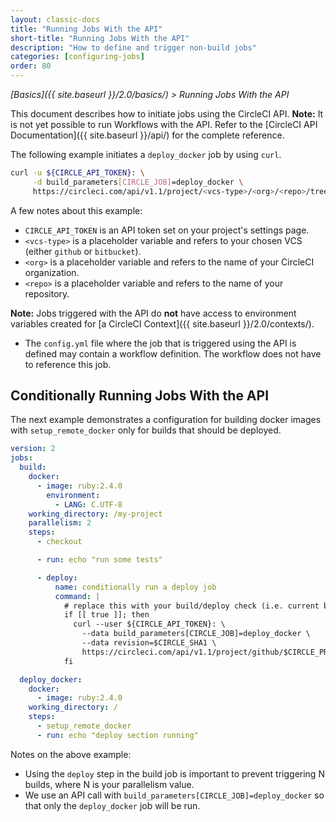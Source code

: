 ```yaml
---
layout: classic-docs
title: "Running Jobs With the API"
short-title: "Running Jobs With the API"
description: "How to define and trigger non-build jobs"
categories: [configuring-jobs]
order: 80
---
```

 
*[Basics]({{ site.baseurl }}/2.0/basics/) > Running Jobs With the API*
 
This document describes
how to initiate jobs using the CircleCI API.
**Note:**
It is not yet possible to run Workflows with the API.
Refer to the [CircleCI API Documentation]({{ site.baseurl }}/api/) for the complete reference.

The following example initiates a `deploy_docker` job by using `curl`.

```bash
curl -u ${CIRCLE_API_TOKEN}: \
     -d build_parameters[CIRCLE_JOB]=deploy_docker \
     https://circleci.com/api/v1.1/project/<vcs-type>/<org>/<repo>/tree/master
```

A few notes about this example:

- `CIRCLE_API_TOKEN` is an API token set on your project's settings page.
- `<vcs-type>` is a placeholder variable
and refers to your chosen VCS (either `github` or `bitbucket`).
- `<org>` is a placeholder variable
and refers to the name of your CircleCI organization.
- `<repo>` is a placeholder variable
and refers to the name of your repository.

**Note:**
Jobs triggered with the API
do **not** have access to environment variables
created for [a CircleCI Context]({{ site.baseurl }}/2.0/contexts/).

- The `config.yml` file where the job that is triggered using the API is defined may contain a workflow definition. The workflow does not have to reference this job.


## Conditionally Running Jobs With the API

The next example demonstrates a configuration for building docker images with `setup_remote_docker` only for builds that should be deployed. 

```yaml
version: 2
jobs:
  build:
    docker:
      - image: ruby:2.4.0
        environment:
          - LANG: C.UTF-8
    working_directory: /my-project
    parallelism: 2
    steps:
      - checkout

      - run: echo "run some tests"

      - deploy:
          name: conditionally run a deploy job
          command: |
            # replace this with your build/deploy check (i.e. current branch is "release")
            if [[ true ]]; then
              curl --user ${CIRCLE_API_TOKEN}: \
                --data build_parameters[CIRCLE_JOB]=deploy_docker \
                --data revision=$CIRCLE_SHA1 \
                https://circleci.com/api/v1.1/project/github/$CIRCLE_PROJECT_USERNAME/$CIRCLE_PROJECT_REPONAME/tree/$CIRCLE_BRANCH
            fi

  deploy_docker:
    docker:
      - image: ruby:2.4.0
    working_directory: /
    steps:
      - setup_remote_docker
      - run: echo "deploy section running"
```

Notes on the above example:

- Using the `deploy` step in the build job is important to prevent triggering N builds, where N is your parallelism value.
- We use an API call with `build_parameters[CIRCLE_JOB]=deploy_docker` so that only the `deploy_docker` job will be run.
